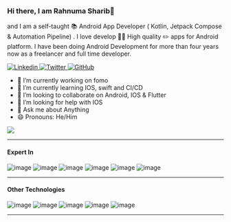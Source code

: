 ### Hi there, I am Rahnuma Sharib👋 
and I am a self-taught 📚 Android App Developer ( Kotlin, Jetpack Compose & Automation Pipeline) . I love develop 👨‍💻 High quality ✏️ apps for Android platform. I have been doing Android Development for more than four years now as a freelancer and full time developer.

<a href="https://www.linkedin.com/in/rahnumasharib/">
  <img
    alt="Linkedin"
    src="https://img.shields.io/badge/linkedin-0077B5?logo=linkedin&logoColor=white&style=for-the-badge"
  />
</a>
<a href="">
  <img
    alt="Twitter"
    src="https://img.shields.io/badge/Twitter-1DA1F2?logo=twitter&logoColor=white&style=for-the-badge"
  />
</a>
<a href="https://github.com/DeveloperRahnuma">
  <img
    alt="GitHub"
    src="https://img.shields.io/badge/GitHub-100000?style=for-the-badge&logo=github&logoColor=white"
  />
</a>


- 🔭 I’m currently working on fomo
- 🌱 I’m currently learning IOS, swift and CI/CD
- 👯 I’m looking to collaborate on Android, IOS & Flutter
- 🤔 I’m looking for help with IOS
- 💬 Ask me about Anything 
- 😄 Pronouns: He/Him

![](https://komarev.com/ghpvc/?username=SachinPremkuma&label=PROFILE+VIEWS&&color=green)

 ------------------
 #### Expert In 
 ![image](https://img.shields.io/badge/Kotlin-FF6C37?style=for-the-badge&logo=Kotlin&logoColor=white)
 ![image](https://img.shields.io/badge/Java-ED8B00?style=for-the-badge&logo=java&logoColor=white)
 ![image](https://img.shields.io/badge/Android-0175C2?style=for-the-badge&logo=android&logoColor=white)
 ![image](https://img.shields.io/badge/jetpackcompose-3DDC84?style=for-the-badge&logo=jetpackcompose&logoColor=white)
 ![image](https://img.shields.io/badge/firebase-ffca28?style=for-the-badge&logo=firebase&logoColor=black)
 ![image](https://img.shields.io/badge/Git-F05032?style=for-the-badge&logo=git&logoColor=white)


 ------------------
 #### Other Technologies
 
 ![image](https://img.shields.io/badge/Dart-0175C2?style=for-the-badge&logo=dart&logoColor=white)
 ![image](https://img.shields.io/badge/Flutter-02569B?style=for-the-badge&logo=flutter&logoColor=white)
 ![image](https://img.shields.io/badge/C-00599C?style=for-the-badge&logo=c&logoColor=white)
 ![image](https://img.shields.io/badge/MySQL-00000F?style=for-the-badge&logo=mysql&logoColor=white)
 ![image](https://img.shields.io/badge/Postman-FF6C37?style=for-the-badge&logo=Postman&logoColor=white)
 

 
 ---------------------
